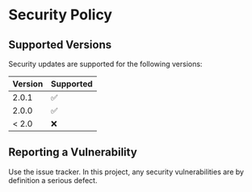 # Security Policy

## Supported Versions

Security updates are supported for the following versions:

| Version | Supported          |
| ------- | ------------------ |
| 2.0.1   | :white_check_mark: |
| 2.0.0   | :white_check_mark: |
| < 2.0   | :x:                |

## Reporting a Vulnerability

Use the issue tracker. In this project, any security vulnerabilities are by definition a serious defect.
